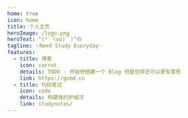 ```yaml
---
home: true
icon: home
title: 个人主页
heroImage: /logo.png
heroText: ^(*￣(oo)￣)^の 
tagline: ✨Need Study Everyday✨
features:
  - title: 博客
    icon: carrot
    details: TODO - 开始想搭建一个 Blog 但是觉得还可以更有意思
    link: https://gnmd.cn
  - title: 代码笔记
    icon: code
    details: 构建我的护城河
    link: studynotes/
---
```


